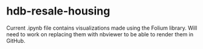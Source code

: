 # hdb-resale-housing

Current .ipynb file contains visualizations made using the Folium library. 
Will need to work on replacing them with nbviewer to be able to render them in GitHub.
